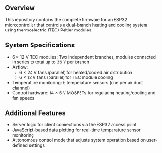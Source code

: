 ## Overview
This repository contains the complete firmware for an ESP32 microcontroller that controls a dual-branch heating and cooling system using thermoelectric (TEC) Peltier modules.

## System Specifications

- 6 × 12 V TEC modules: Two independent branches, modules connected in series to total up to 36 V per branch
- Airflow:
  - 6 × 24 V fans (parallel) for heated/cooled air distribution
  - 6 × 12 V fans (parallel) for TEC module cooling
- Temperature monitoring: 6 temperature sensors (one per air duct channel)
- Control hardware: 14 × 5 V MOSFETs for regulating heating/cooling and fan speeds

## Additional Features

- Server logic for client connections via the ESP32 access point
- JavaScript-based data plotting for real-time temperature sensor monitoring
- Autonomous control mode that adjusts system operation based on user-defined settings
